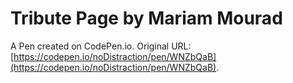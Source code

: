# Tribute Page by Mariam Mourad

A Pen created on CodePen.io. Original URL: [https://codepen.io/noDistraction/pen/WNZbQaB](https://codepen.io/noDistraction/pen/WNZbQaB).


